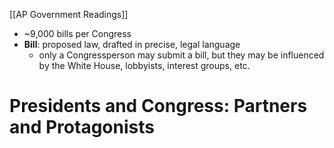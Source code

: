 [[AP Government Readings]]

- ~9,000 bills per Congress
- **Bill**: proposed law, drafted in precise, legal language
	- only a Congressperson may submit a bill, but they may be influenced by the White House, lobbyists, interest groups, etc.
# Presidents and Congress: Partners and Protagonists
